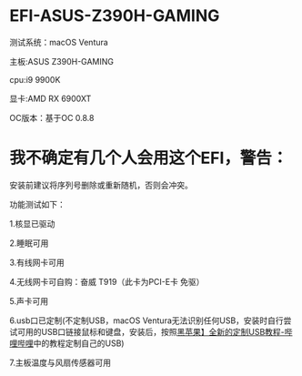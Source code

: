 # EFI-ASUS-Z390H-GAMING

测试系统：macOS Ventura

主板:ASUS Z390H-GAMING

cpu:i9 9900K

显卡:AMD RX 6900XT

OC版本：基于OC 0.8.8

# 我不确定有几个人会用这个EFI，警告：

安装前建议将序列号删除或重新随机，否则会冲突。

功能测试如下：

1.核显已驱动

2.睡眠可用

3.有线网卡可用

4.无线网卡可自购：奋威 T919（此卡为PCI-E卡 免驱）

5.声卡可用

6.usb口已定制(不定制USB，macOS Ventura无法识别任何USB，安装时自行尝试可用的USB口链接鼠标和键盘，安装后，按照[黑苹果】全新的定制USB教程-哔哩哔哩](https://b23.tv/Qlab1sC)中的教程定制自己的USB)

7.主板温度与风扇传感器可用
